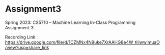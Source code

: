 # Assignment3

Spring 2023: CS5710 – Machine Learning
In-Class Programming Assignment-3 

Recording Link : https://drive.google.com/file/d/1CZMNx4N9uke7XrAAHG8e4W_tHwwlmuaO/view?usp=share_link
